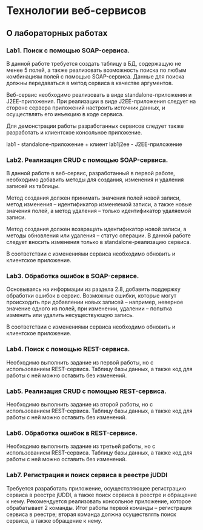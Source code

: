 # Технологии веб-сервисов

## О лабораторных работах

### Lab1. Поиск с помощью SOAP-сервиса.
   В данной работе требуется создать таблицу в БД, содержащую не менее 5 полей, а
   также реализовать возможность поиска по любым комбинациям полей с помощью
   SOAP-сервиса. Данные для поиска должны передаваться в метод сервиса в качестве
   аргументов.
   
   Веб-сервис необходимо реализовать в виде standalone-приложения и
   J2EE-приложения. При реализации в виде J2EE-приложения следует на стороне
   сервера приложений настроить источник данных, и осуществлять его инъекцию в коде
   сервиса.
   
   Для демонстрации работы разработанных сервисов следует также разработать и
   клиентское консольное приложение.
   
   lab1 - standalone-приложение + клиент
   lab1j2ee - J2EE-приложение
   
### Lab2. Реализация CRUD с помощью SOAP-сервиса.
   В данной работе в веб-сервис, разработанный в первой работе, необходимо
   добавить методы для создания, изменения и удаления записей из таблицы.
   
   Метод создания должен принимать значения полей новой записи, метод
   изменения – идентификатор изменяемой записи, а также новые значения полей, а
   метод удаления – только идентификатор удаляемой записи.
   
   Метод создания должен возвращать идентификатор новой записи, а методы
   обновления или удаления – статус операции. В данной работе следует вносить
   изменения только в standalone-реализацию сервиса.
   
   В соответствии с изменениями сервиса необходимо обновить и клиентское
   приложение.
   
### Lab3. Обработка ошибок в SOAP-сервисе.
   Основываясь на информации из раздела 2.8, добавить поддержку обработки
   ошибок в сервис. Возможные ошибки, которые могут происходить при добавлении
   новых записей – например, неверное значение одного из полей, при изменении,
   удалении – попытка изменить или удалить несуществующую запись.
   
   В соответствии с изменениями сервиса необходимо обновить и клиентское
   приложение.
   
### Lab4. Поиск с помощью REST-сервиса.
   Необходимо выполнить задание из первой работы, но с использованием
   REST-сервиса. Таблицу базы данных, а также код для работы с ней можно оставить
   без изменений.
   
### Lab5. Реализация CRUD с помощью REST-сервиса.
   Необходимо выполнить задание из второй работы, но с использованием
   REST-сервиса. Таблицу базы данных, а также код для работы с ней можно оставить
   без изменений.
   
### Lab6. Обработка ошибок в REST-сервисе.
   Необходимо выполнить задание из третьей работы, но с использованием
   REST-сервиса. Таблицу базы данных, а также код для работы с ней можно оставить
   без изменений.
   
### Lab7. Регистрация и поиск сервиса в реестре jUDDI
   Требуется разработать приложение, осуществляющее регистрацию сервиса в
   реестре jUDDI, а также поиск сервиса в реестре и обращение к нему. Рекомендуется
   реализовать консольное приложение, которое обрабатывает 2 команды. Итог работы
   первой команды – регистрация сервиса в реестре; вторая команда должна
   осуществлять поиск сервиса, а также обращение к нему.
   
   